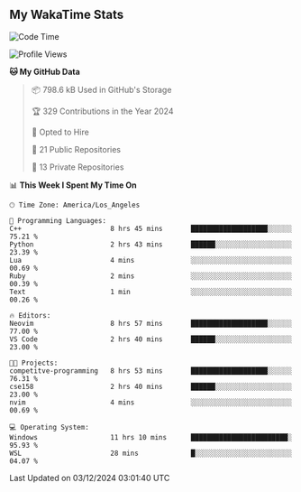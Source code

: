 ## My WakaTime Stats
<!--START_SECTION:waka-->
![Code Time](http://img.shields.io/badge/Code%20Time-181%20hrs%2031%20mins-blue)

![Profile Views](http://img.shields.io/badge/Profile%20Views-0-blue)

**🐱 My GitHub Data** 

> 📦 798.6 kB Used in GitHub's Storage 
 > 
> 🏆 329 Contributions in the Year 2024
 > 
> 💼 Opted to Hire
 > 
> 📜 21 Public Repositories 
 > 
> 🔑 13 Private Repositories 
 > 
📊 **This Week I Spent My Time On** 

```text
🕑︎ Time Zone: America/Los_Angeles

💬 Programming Languages: 
C++                      8 hrs 45 mins       ███████████████████░░░░░░   75.21 % 
Python                   2 hrs 43 mins       ██████░░░░░░░░░░░░░░░░░░░   23.39 % 
Lua                      4 mins              ░░░░░░░░░░░░░░░░░░░░░░░░░   00.69 % 
Ruby                     2 mins              ░░░░░░░░░░░░░░░░░░░░░░░░░   00.39 % 
Text                     1 min               ░░░░░░░░░░░░░░░░░░░░░░░░░   00.26 % 

🔥 Editors: 
Neovim                   8 hrs 57 mins       ███████████████████░░░░░░   77.00 % 
VS Code                  2 hrs 40 mins       ██████░░░░░░░░░░░░░░░░░░░   23.00 % 

🐱‍💻 Projects: 
competitve-programming   8 hrs 53 mins       ███████████████████░░░░░░   76.31 % 
cse158                   2 hrs 40 mins       ██████░░░░░░░░░░░░░░░░░░░   23.00 % 
nvim                     4 mins              ░░░░░░░░░░░░░░░░░░░░░░░░░   00.69 % 

💻 Operating System: 
Windows                  11 hrs 10 mins      ████████████████████████░   95.93 % 
WSL                      28 mins             █░░░░░░░░░░░░░░░░░░░░░░░░   04.07 % 
```


 Last Updated on 03/12/2024 03:01:40 UTC
<!--END_SECTION:waka-->
